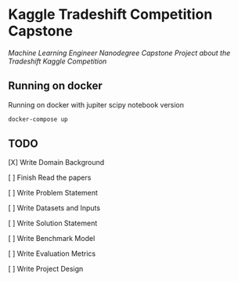 # Kaggle Tradeshift Competition Capstone
*Machine Learning Engineer Nanodegree Capstone Project about the Tradeshift Kaggle Competition*

## Running on docker

Running on docker with jupiter scipy notebook version
``` bash
docker-compose up
```

## TODO
[X] Write Domain Background

[ ] Finish Read the papers

[ ] Write Problem Statement

[ ] Write Datasets and Inputs

[ ] Write Solution Statement

[ ] Write Benchmark Model

[ ] Write Evaluation Metrics

[ ] Write Project Design
